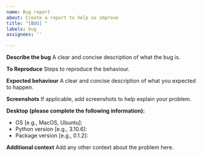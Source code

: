 ```yaml
---
name: Bug report
about: Create a report to help us improve
title: "[BUG] "
labels: bug
assignees: ''

---
```


**Describe the bug**
A clear and concise description of what the bug is.

**To Reproduce**
Steps to reproduce the behaviour.

**Expected behaviour**
A clear and concise description of what you expected to happen.

**Screenshots**
If applicable, add screenshots to help explain your problem.

**Desktop (please complete the following information):**
 - OS [e.g., MacOS, Ubuntu]:
 - Python version [e.g., 3.10.6]:
 - Package version [e.g., 0.1.2]:

**Additional context**
Add any other context about the problem here.
